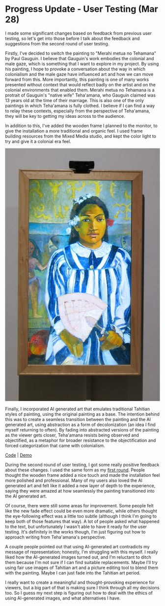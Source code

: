 # Progress Update - User Testing (Mar 28)
I made some significant changes based on feedback from previous user testing, so let's get into those before I talk about the feedback and suggestions from the second round of user testing.

Firstly, I've decided to switch the painting to "Merahi metua no Tehamana" by Paul Gauguin. I believe that Gauguin's work embodies the colonial and male gaze, which is something that I want to explore in my project. By using his painting, I hope to provoke a conversation about the way in which colonialism and the male gaze have influenced art and how we can move forward from this. More importantly, this painting is one of many works presented without context that would reflect badly on the artist and on the colonial environments that enabled them. Merahi metua no Tehamana is a protrait of Gauguin's "native wife" Teha'amana, who Gauguin claimed was 13 years old at the time of their marriage. This is also one of the only paintings in which Teha'amana is fully clothed. I believe if I can find a way to relay these contexts, especially from the perspective of Teha'amana, they will be key to getting my ideas across to the audience.

In addition to this, I've added the wooden frame I planned to the monitor, to give the installation a more traditional and organic feel. I used frame building resources from the Mixed Media studio, and kept the color light to try and give it a colonial era feel.

<p align="center">
  <img width="600" src="https://github.com/mlk525/capstone/blob/main/images/IMG_1528%20(2).JPG">
</p>

Finally, I incorporated AI generated art that emulates traditional Tahitian styles of painting, using the original painting as a base. The intention behind this was to create a seamless transition between the painting and the AI generated art, using abstraction as a form of decolonization (an idea I find myself returning to often). By fading into abstracted versions of the painting as the viewer gets closer, Teha'amana resists being observed and objectified, as a metaphor for broader resistance to the objectification and forced categorization that came with colonialism.

[Code](https://editor.p5js.org/taxicabguy/sketches/2da17lkPg) | [Demo](https://editor.p5js.org/taxicabguy/full/2da17lkPg)

During the second round of user testing, I got some really positive feedback about these changes. I used the same form as my [first round](https://github.com/mlk525/capstone/blob/main/Update_Feb28.md). 
People thought the wooden frame added a nice touch and made the installation feel more polished and professional. Many of my users also loved the AI generated art and felt like it added a new layer of depth to the experience, saying they were amazed at how seamlessly the painting transitioned into the AI generated art.

Of course, there were still some areas for improvement. Some people felt like the new fade effect could be even more dramatic, while others thought the eye-following effect was a little too subtle (although I think I'm going to keep both of those features that way). A lot of people asked what happened to the text, but unfortunately I wasn't able to have it ready for the user testing. It's definitely in the works though, I'm just figuring out how to approach writing from Teha'amana's perspective.

A couple people pointed out that using AI-generated art contradicts my message of representation; honestly, I'm struggling with this myself. I really liked how the AI-generated images turned out, and I'm reluctant to ditch them because I'm not sure if I can find suitable replacements. Maybe I'll try using fair use images of Tahitian art and a picture editing tool to blend them with the painting. Maybe I can just fade into the Tahitian art period.

I really want to create a meaningful and thought-provoking experience for viewers, but a big part of that is making sure I think through all my decisions too. So I guess my next step is figuring out how to deal with the ethics of using AI-generated images, and what alternatives I have.
